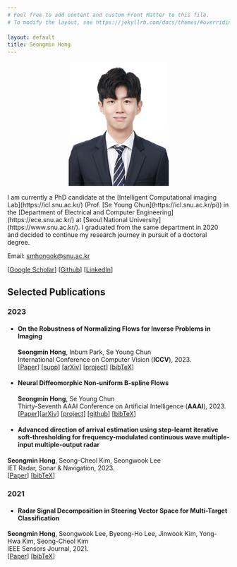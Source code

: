 ```yaml
---
# Feel free to add content and custom Front Matter to this file.
# To modify the layout, see https://jekyllrb.com/docs/themes/#overriding-theme-defaults

layout: default
title: Seongmin Hong
---
```

<p align="center">
  <img src="./files/picture_HSM.jpg" alt="이미지 설명">
</p>
I am currently a PhD candidate at the [Intelligent Computational imaging Lab](https://icl.snu.ac.kr/) (Prof. [Se Young Chun](https://icl.snu.ac.kr/pi)) in the [Department of Electrical and Computer Engineering](https://ece.snu.ac.kr/) at  [Seoul National University](https://www.snu.ac.kr/). I graduated from the same department in 2020  and decided to continue my research journey in pursuit of a doctoral degree.

Email: smhongok@snu.ac.kr

[[Google Scholar](https://scholar.google.com/citations?user=icHnJqsAAAAJ&hl=ko&oi=ao)] [[Github](https://github.com/smhongok)] [[LinkedIn](https://www.linkedin.com/in/sm-hong/)]

## Selected Publications
### 2023

* #### **On the Robustness of Normalizing Flows for Inverse Problems in Imaging**   

  **Seongmin Hong**, Inbum Park, Se Young Chun  
  International Conference on Computer Vision (**ICCV**), 2023.  
  [<a href="https://openaccess.thecvf.com/content/ICCV2023/papers/Hong_On_the_Robustness_of_Normalizing_Flows_for_Inverse_Problems_in_ICCV_2023_paper.pdf">Paper</a>] [<a href="https://openaccess.thecvf.com/content/ICCV2023/supplemental/Hong_On_the_Robustness_ICCV_2023_supplemental.pdf">supp</a>] [[arXiv](https://arxiv.org/abs/2212.04319)] [[project](/robustness.html)] [<a href="/bibtex.html#hong23robustness">bibTeX</a>]

* #### **Neural Diffeomorphic Non-uniform B-spline Flows**  

  **Seongmin Hong**,  Se Young Chun  
  Thirty-Seventh AAAI Conference on Artificial Intelligence (**AAAI**), 2023.  
  [[Paper](https://ojs.aaai.org/index.php/AAAI/article/view/26441)][[arXiv](https://arxiv.org/abs/2304.04555)] [[project](/nubsf.html)] [<a href="https://github.com/smhongok/Non-uniform-B-spline-Flow">github</a>] [<a href="/bibtex.html#hong23neural">bibTeX</a>]

* #### **Advanced direction of arrival estimation using step-learnt iterative soft-thresholding for frequency-modulated continuous wave multiple-input multiple-output radar**   
**Seongmin Hong**, Seong-Cheol Kim, Seongwook Lee  
IET Radar, Sonar & Navigation, 2023.  
[[Paper](https://doi.org/10.1049/rsn2.12319)] [<a href="/bibtex.html#hong23advanced">bibTeX</a>]


### 2021
* #### **Radar Signal Decomposition in Steering Vector Space for Multi-Target Classification**  
**Seongmin Hong**, Seongwook Lee, Byeong-Ho Lee, Jinwook Kim, Yong-Hwa Kim, Seong-Cheol Kim  
IEEE Sensors Journal, 2021.  
[[Paper](https://ieeexplore.ieee.org/abstract/document/9552897)] [<a href="/bibtex.html#hong21radar">bibTeX</a>]